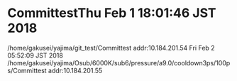 # CommittestThu Feb  1 18:01:46 JST 2018
/home/gakusei/yajima/git_test/Committest
addr:10.184.201.54
Fri Feb  2 05:52:09 JST 2018
/home/gakusei/yajima/Osub/6000K/sub6/pressure/a9.0/cooldown3ps/100ps/Committest
addr:10.184.201.55
